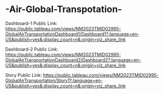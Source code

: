 # -Air-Global-Transpotation-

Dashboard-1 Public Link: https://public.tableau.com/views/NM2023TMID02995-GlobalAirTransportationDashboard1/Dashboard1?:language=en-US&publish=yes&:display_count=n&:origin=viz_share_link

Dashboard-2 Public Link: https://public.tableau.com/views/NM2023TMID02995-GlobalAirTransportationDashboard2/Dashboard2?:language=en-US&publish=yes&:display_count=n&:origin=viz_share_link

Story Public Link: https://public.tableau.com/views/NM2023TMID02995-GlobalAirTransportation/Story1?:language=en-US&publish=yes&:display_count=n&:origin=viz_share_link
